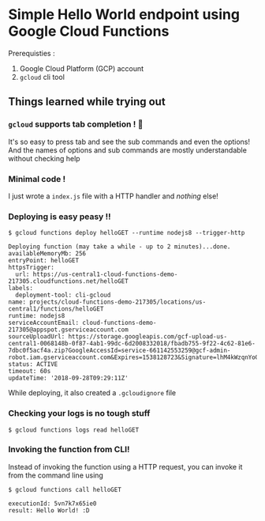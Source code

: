 # Simple Hello World endpoint using Google Cloud Functions

Prerequisties : 
1. Google Cloud Platform (GCP) account
2. `gcloud` cli tool

## Things learned while trying out

### `gcloud` supports tab completion ! 🎉

It's so easy to press tab and see the sub commands and even the options! And the names of options and sub commands are mostly understandable without checking help

### Minimal code !

I just wrote a `index.js` file with a HTTP handler and *nothing* else! 

### Deploying is easy peasy !!

```
$ gcloud functions deploy helloGET --runtime nodejs8 --trigger-http

Deploying function (may take a while - up to 2 minutes)...done.
availableMemoryMb: 256
entryPoint: helloGET
httpsTrigger:
  url: https://us-central1-cloud-functions-demo-217305.cloudfunctions.net/helloGET
labels:
  deployment-tool: cli-gcloud
name: projects/cloud-functions-demo-217305/locations/us-central1/functions/helloGET
runtime: nodejs8
serviceAccountEmail: cloud-functions-demo-217305@appspot.gserviceaccount.com
sourceUploadUrl: https://storage.googleapis.com/gcf-upload-us-central1-0068148b-0f87-4ab1-99dc-6d2008332018/fbadb755-9f22-4c62-81e6-7dbc0f5acf4a.zip?GoogleAccessId=service-661142553259@gcf-admin-robot.iam.gserviceaccount.com&Expires=1538128723&Signature=lhM4kWzqnYo0Fh4rPloqmdGZIHZ52YhHosoaV6nPh5xc5a%2B1JMqla%2FT8LaHfiEoZyF7Kyx8%2BIZKHs2McdQ14i%2BQ2rg%2FyXV9xnobdnHh5z8dIX5n8lQBtBVyeX2f1qctoB3Q2g8H2Sy9ld0w%2BcL%2FlV9CAuSsNr1WAokIFS3yqV5MpyZDAqw7poJFL5%2F6SbmckgEdSzFHSrVM02ba3seiXXo%2B%2FfYhSRzFh3m%2BkWyD%2Bff1CLS63bXdgQZarKothl9mblUAqdhe2%2FOLduAs7M%2BqdWVacNWWcg%2FZvgolzd8OpPfAq7g9bfh5B87RM44bNVlrV1xcovOp48lk05etmLDxp0A%3D%3D
status: ACTIVE
timeout: 60s
updateTime: '2018-09-28T09:29:11Z'
```

While deploying, it also created a `.gcloudignore` file

### Checking your logs is no tough stuff

```
$ gcloud functions logs read helloGET
```

### Invoking the function from CLI!

Instead of invoking the function using a HTTP request, you can invoke it from the command line using 

```
$ gcloud functions call helloGET

executionId: 5vn7k7x65ie0
result: Hello World! :D
```